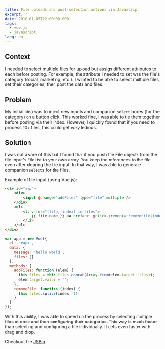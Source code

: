 ```yaml
---
title: File uploads and post-selection actions via Javascript
excerpt: ''
date: 2018-01-05T12:00:00.000
tags:
  - vue.js
  - javascript
lang: en
---
```

## Context
I needed to select multiple files for upload but assign different attributes to each before posting. For example, the attribute I needed to set was the file's category (social, marketing, etc.). I wanted to be able to select multiple files, set their categories, then post the data and files.

## Problem
My initial idea was to inject new inputs and companion `select` boxes (for the category) on a button click. This worked fine, I was able to tie them together before posting via their index. However, I quickly found that if you need to process 10+ files, this could get _very_ tedious.

## Solution
I was not aware of this but I found that if you push the File objects from the file input's FileList to your own array. You keep the references to the file even after clearing the file input. In that way, I was able to generate companion `select`s for the files.

Example of file input (using Vue.js):
```html
<div id="app">
    <div>
        <input @change="addFiles" type="file" multiple />
    </div>
    <ul>
        <li v-for="(file, index) in files">
            {{ file.name }} <a href="#" @click.prevent="removeFile(index)">×</a>
        </li>
    </ul>
</div>
```

```javascript
var app = new Vue({
  el: '#app',
  data: {
    message: 'hello world',
    files: []
  },
  methods: {
    addFiles: function (elem) {
      this.files = this.files.concat(Array.from(elem.target.files));
      elem.target.value = '';
    },
    removeFile: function (index) {
      this.files.splice(index, 1);
    }
  }
});
```

With this ability, I was able to speed up the process by selecting multiple files at once and then configuring their categories. This way is much faster than selecting and configuring a file individually. It gets even faster with drag and drop.

Checkout the [JSBin](https://jsbin.com/lopiwig/2/edit?html,js,output).

